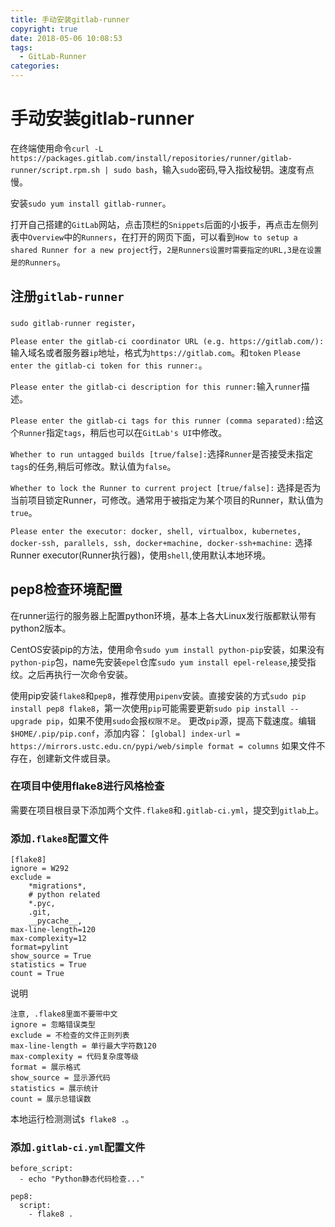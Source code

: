 ```yaml
---
title: 手动安装gitlab-runner
copyright: true
date: 2018-05-06 10:08:53
tags:
  - GitLab-Runner
categories:
---
```


# 手动安装gitlab-runner

在终端使用命令`curl -L https://packages.gitlab.com/install/repositories/runner/gitlab-runner/script.rpm.sh | sudo bash`，输入`sudo`密码,导入指纹秘钥。速度有点慢。

安装`sudo yum install gitlab-runner`。

打开自己搭建的`GitLab`网站，点击顶栏的`Snippets`后面的小扳手，再点击左侧列表中`Overview`中的`Runners`，在打开的网页下面，可以看到`How to setup a shared Runner for a new project`行，`2是Runners设置时需要指定的URL,3是在设置是的Runners`。


## 注册`gitlab-runner`
`sudo gitlab-runner register`，

`Please enter the gitlab-ci coordinator URL (e.g. https://gitlab.com/):`输入域名或者服务器`ip`地址，格式为`https://gitlab.com`。和`token` `Please enter the gitlab-ci token for this runner:`。

`Please enter the gitlab-ci description for this runner:`输入`runner`描述。

`Please enter the gitlab-ci tags for this runner (comma separated):`给这个`Runner`指定`tags`，稍后也可以在`GitLab's UI`中修改。

`Whether to run untagged builds [true/false]:`选择`Runner`是否接受未指定`tags`的任务,稍后可修改。默认值为`false`。

`Whether to lock the Runner to current project [true/false]:` 选择是否为当前项目锁定Runner，可修改。通常用于被指定为某个项目的Runner，默认值为`true`。

`Please enter the executor: docker, shell, virtualbox, kubernetes, docker-ssh, parallels, ssh, docker+machine, docker-ssh+machine:` 选择Runner executor(Runner执行器)，使用`shell`,使用默认本地环境。

## pep8检查环境配置

在runner运行的服务器上配置python环境，基本上各大Linux发行版都默认带有python2版本。

CentOS安装pip的方法，使用命令`sudo yum install python-pip`安装，如果没有`python-pip`包，name先安装`epel`仓库`sudo yum install epel-release`,接受指纹。之后再执行一次命令安装。

使用pip安装`flake8`和`pep8`，推荐使用`pipenv`安装。直接安装的方式`sudo pip install pep8 flake8`，第一次使用`pip`可能需要更新`sudo pip install --upgrade pip`，如果不使用`sudo`会报`权限不足`。
更改`pip`源，提高下载速度。编辑`$HOME/.pip/pip.conf`，添加内容：
`[global]
index-url = https://mirrors.ustc.edu.cn/pypi/web/simple
format = columns`
如果文件不存在，创建新文件或目录。


### 在项目中使用flake8进行风格检查

需要在项目根目录下添加两个文件`.flake8`和`.gitlab-ci.yml`，提交到`gitlab`上。

### 添加`.flake8`配置文件

```
[flake8]
ignore = W292
exclude =
    *migrations*,
    # python related
    *.pyc,
    .git,
    __pycache__,
max-line-length=120
max-complexity=12
format=pylint
show_source = True
statistics = True
count = True
```

说明
```
注意, .flake8里面不要带中文
ignore = 忽略错误类型
exclude = 不检查的文件正则列表
max-line-length = 单行最大字符数120
max-complexity = 代码复杂度等级
format = 展示格式
show_source = 显示源代码
statistics = 展示统计
count = 展示总错误数
```

本地运行检测测试`$ flake8 .`。

### 添加`.gitlab-ci.yml`配置文件

```
before_script:
  - echo "Python静态代码检查..."

pep8:
  script:
    - flake8 .
```
